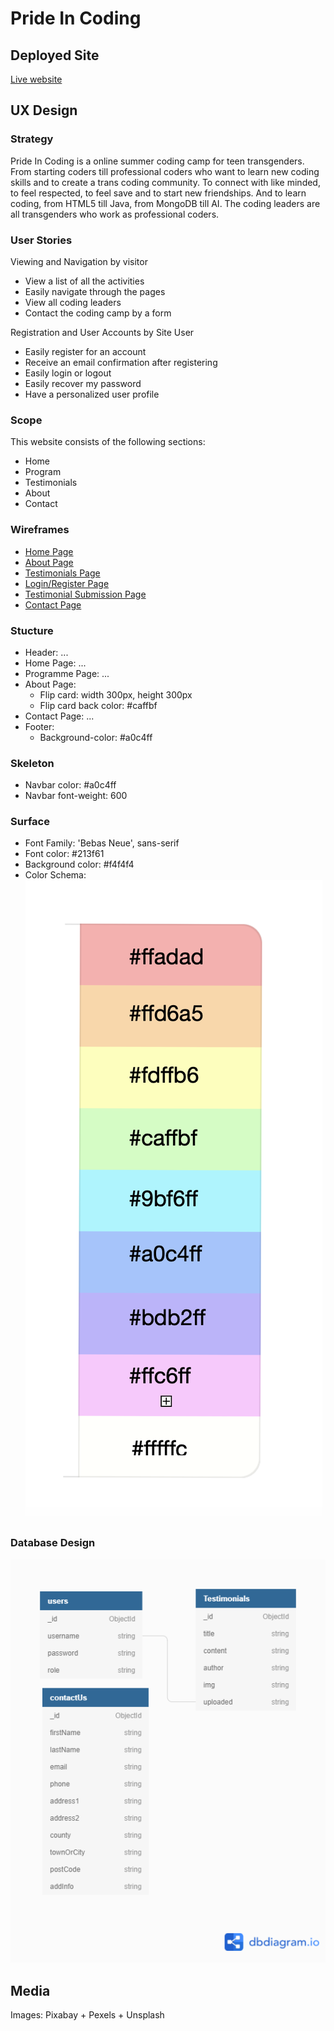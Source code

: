 # Pride In Coding

## Deployed Site
[Live website](https://pride-in-coding.herokuapp.com/)

## UX Design

### Strategy
Pride In Coding is a online summer coding camp for teen transgenders. 
From starting coders till professional coders who want to learn new coding skills and to create a trans coding community.
To connect with like minded, to feel respected, to feel save and to start new friendships. 
And to learn coding, from HTML5 till Java, from MongoDB till AI.
The coding leaders are all transgenders who work as professional coders.

### User Stories
Viewing and Navigation by visitor
- View a list of all the activities 
- Easily navigate through the pages
- View all coding leaders
- Contact the coding camp by a form

Registration and User Accounts by Site User
- Easily register for an account
- Receive an email confirmation after registering
- Easily login or logout
- Easily recover my password
- Have a personalized user profile

### Scope
This website consists of the following sections:

- Home 
- Program 
- Testimonials
- About
- Contact

### Wireframes

- [Home Page](design-resources/wireframes/Homepage-wireframe.png)
- [About Page](design-resources/wireframes/about-wireframe.JPG)
- [Testimonials Page](design-resources/wireframes/testimonials-wireframe.png)
- [Login/Register Page](design-resources/wireframes/login-register.png)
- [Testimonial Submission Page](design-resources/wireframes/testimonial-submission.png)
- [Contact Page](design-resources/wireframes/contact-wireframe.JPG)

### Stucture
- Header: ...
- Home Page: ...
- Programme Page: ...
- About Page: 
    - Flip card: width 300px, height 300px
    - Flip card back color: #caffbf
- Contact Page: ...
- Footer:
    - Background-color: #a0c4ff

### Skeleton
- Navbar color: #a0c4ff
- Navbar font-weight: 600

### Surface
- Font Family: 'Bebas Neue', sans-serif
- Font color: #213f61
- Background color: #f4f4f4
- Color Schema:
![](design-resources/wireframes/colour_palette.png)


### Database Design

![Pride in Coding Database Strucute](design-resources/database/pride-in-coding-dbdiagram.png)

## Media

Images: Pixabay + Pexels + Unsplash

